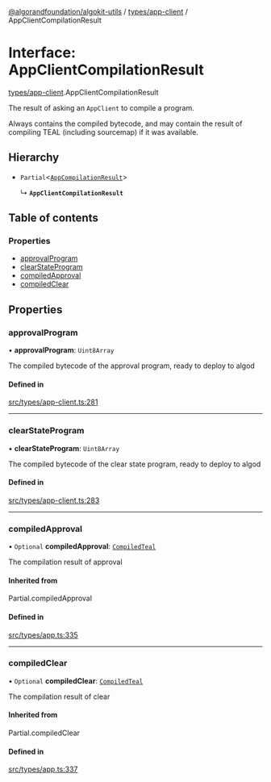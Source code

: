 [@algorandfoundation/algokit-utils](../README.md) / [types/app-client](../modules/types_app_client.md) / AppClientCompilationResult

# Interface: AppClientCompilationResult

[types/app-client](../modules/types_app_client.md).AppClientCompilationResult

The result of asking an `AppClient` to compile a program.

Always contains the compiled bytecode, and may contain the result of compiling TEAL (including sourcemap) if it was available.

## Hierarchy

- `Partial`\<[`AppCompilationResult`](types_app.AppCompilationResult.md)\>

  ↳ **`AppClientCompilationResult`**

## Table of contents

### Properties

- [approvalProgram](types_app_client.AppClientCompilationResult.md#approvalprogram)
- [clearStateProgram](types_app_client.AppClientCompilationResult.md#clearstateprogram)
- [compiledApproval](types_app_client.AppClientCompilationResult.md#compiledapproval)
- [compiledClear](types_app_client.AppClientCompilationResult.md#compiledclear)

## Properties

### approvalProgram

• **approvalProgram**: `Uint8Array`

The compiled bytecode of the approval program, ready to deploy to algod

#### Defined in

[src/types/app-client.ts:281](https://github.com/algorandfoundation/algokit-utils-ts/blob/main/src/types/app-client.ts#L281)

___

### clearStateProgram

• **clearStateProgram**: `Uint8Array`

The compiled bytecode of the clear state program, ready to deploy to algod

#### Defined in

[src/types/app-client.ts:283](https://github.com/algorandfoundation/algokit-utils-ts/blob/main/src/types/app-client.ts#L283)

___

### compiledApproval

• `Optional` **compiledApproval**: [`CompiledTeal`](types_app.CompiledTeal.md)

The compilation result of approval

#### Inherited from

Partial.compiledApproval

#### Defined in

[src/types/app.ts:335](https://github.com/algorandfoundation/algokit-utils-ts/blob/main/src/types/app.ts#L335)

___

### compiledClear

• `Optional` **compiledClear**: [`CompiledTeal`](types_app.CompiledTeal.md)

The compilation result of clear

#### Inherited from

Partial.compiledClear

#### Defined in

[src/types/app.ts:337](https://github.com/algorandfoundation/algokit-utils-ts/blob/main/src/types/app.ts#L337)
